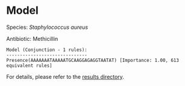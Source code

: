 
# Model

Species: *Staphylococcus aureus*

Antibiotic: Methicillin

```
Model (Conjunction - 1 rules):
------------------------------
Presence(AAAAAAATAAAAATGCAAGGAGAGGTAATAT) [Importance: 1.00, 613 equivalent rules]

```

For details, please refer to the [results directory](../../../../../results/scm_b/staphylococcus%20aureus/methicillin/repeat_2/).

